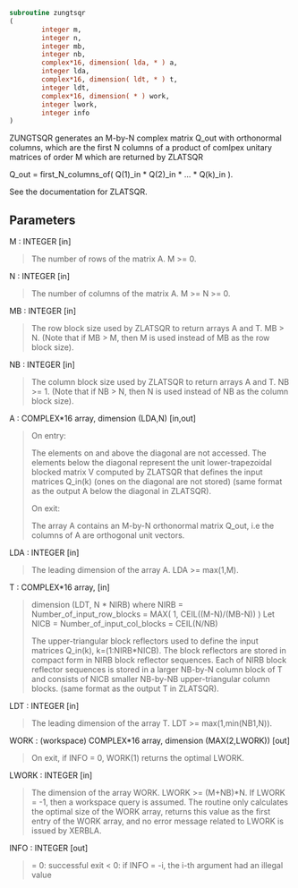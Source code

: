 ```fortran
subroutine zungtsqr
(
        integer m,
        integer n,
        integer mb,
        integer nb,
        complex*16, dimension( lda, * ) a,
        integer lda,
        complex*16, dimension( ldt, * ) t,
        integer ldt,
        complex*16, dimension( * ) work,
        integer lwork,
        integer info
)
```

ZUNGTSQR generates an M-by-N complex matrix Q_out with orthonormal
columns, which are the first N columns of a product of comlpex unitary
matrices of order M which are returned by ZLATSQR

Q_out = first_N_columns_of( Q(1)_in * Q(2)_in * ... * Q(k)_in ).

See the documentation for ZLATSQR.

## Parameters
M : INTEGER [in]
> The number of rows of the matrix A.  M >= 0.

N : INTEGER [in]
> The number of columns of the matrix A. M >= N >= 0.

MB : INTEGER [in]
> The row block size used by ZLATSQR to return
> arrays A and T. MB > N.
> (Note that if MB > M, then M is used instead of MB
> as the row block size).

NB : INTEGER [in]
> The column block size used by ZLATSQR to return
> arrays A and T. NB >= 1.
> (Note that if NB > N, then N is used instead of NB
> as the column block size).

A : COMPLEX*16 array, dimension (LDA,N) [in,out]
> 
> On entry:
> 
> The elements on and above the diagonal are not accessed.
> The elements below the diagonal represent the unit
> lower-trapezoidal blocked matrix V computed by ZLATSQR
> that defines the input matrices Q_in(k) (ones on the
> diagonal are not stored) (same format as the output A
> below the diagonal in ZLATSQR).
> 
> On exit:
> 
> The array A contains an M-by-N orthonormal matrix Q_out,
> i.e the columns of A are orthogonal unit vectors.

LDA : INTEGER [in]
> The leading dimension of the array A.  LDA >= max(1,M).

T : COMPLEX*16 array, [in]
> dimension (LDT, N * NIRB)
> where NIRB = Number_of_input_row_blocks
> = MAX( 1, CEIL((M-N)/(MB-N)) )
> Let NICB = Number_of_input_col_blocks
> = CEIL(N/NB)
> 
> The upper-triangular block reflectors used to define the
> input matrices Q_in(k), k=(1:NIRB*NICB). The block
> reflectors are stored in compact form in NIRB block
> reflector sequences. Each of NIRB block reflector sequences
> is stored in a larger NB-by-N column block of T and consists
> of NICB smaller NB-by-NB upper-triangular column blocks.
> (same format as the output T in ZLATSQR).

LDT : INTEGER [in]
> The leading dimension of the array T.
> LDT >= max(1,min(NB1,N)).

WORK : (workspace) COMPLEX*16 array, dimension (MAX(2,LWORK)) [out]
> On exit, if INFO = 0, WORK(1) returns the optimal LWORK.

LWORK : INTEGER [in]
> The dimension of the array WORK.  LWORK >= (M+NB)*N.
> If LWORK = -1, then a workspace query is assumed.
> The routine only calculates the optimal size of the WORK
> array, returns this value as the first entry of the WORK
> array, and no error message related to LWORK is issued
> by XERBLA.

INFO : INTEGER [out]
> = 0:  successful exit
> < 0:  if INFO = -i, the i-th argument had an illegal value
